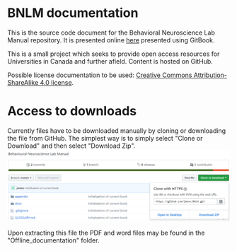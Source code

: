 # BNLM documentation
This is the source code document for the Behavioral Neuroscience Lab Manual repository. It is presented online  [here](https://behavioural-neuroscience-uofc.gitbook.io/lab-manual) presented using GitBook.

This is a small project which seeks to provide open access resources for Universities in Canada and further afield. Content is hosted on GitHub.

Possible license documentation to be used:
[Creative Commons Attribution-ShareAlike 4.0 license](http://creativecommons.org/licenses/by-sa/4.0/).

# Access to downloads
Currently files have to be downloaded manually by cloning or downloading the file from GitHub.
The simplest way is to simply select "Clone or Download" and then select "Download Zip".
![download button](img/download.png)

 Upon extracting this file the PDF and word files may be found in the "Offline_documentation" folder.
